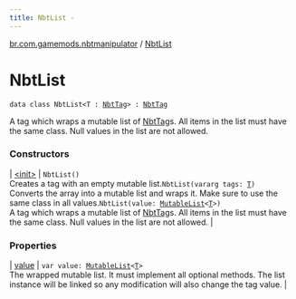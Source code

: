 ```yaml
---
title: NbtList - 
---
```


[br.com.gamemods.nbtmanipulator](../index.html) / [NbtList](./index.html)

# NbtList

`data class NbtList<T : `[`NbtTag`](../-nbt-tag.html)`> : `[`NbtTag`](../-nbt-tag.html)

A tag which wraps a mutable list of [NbtTag](../-nbt-tag.html)s. All items in the list must have the same class.
Null values in the list are not allowed.

### Constructors

| [&lt;init&gt;](-init-.html) | `NbtList()`<br>Creates a tag with an empty mutable list.`NbtList(vararg tags: `[`T`](index.html#T)`)`<br>Converts the array into a mutable list and wraps it. Make sure to use the same class in all values.`NbtList(value: `[`MutableList`](https://kotlinlang.org/api/latest/jvm/stdlib/kotlin.collections/-mutable-list/index.html)`<`[`T`](index.html#T)`>)`<br>A tag which wraps a mutable list of [NbtTag](../-nbt-tag.html)s. All items in the list must have the same class. Null values in the list are not allowed. |

### Properties

| [value](value.html) | `var value: `[`MutableList`](https://kotlinlang.org/api/latest/jvm/stdlib/kotlin.collections/-mutable-list/index.html)`<`[`T`](index.html#T)`>`<br>The wrapped mutable list. It must implement all optional methods. The list instance will be linked so any modification will also change the tag value. |

